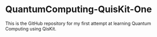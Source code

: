 # QuantumComputing-QuisKit-One
This is the GitHub repository for my first attempt at learning Quantum Computing using QisKit.
